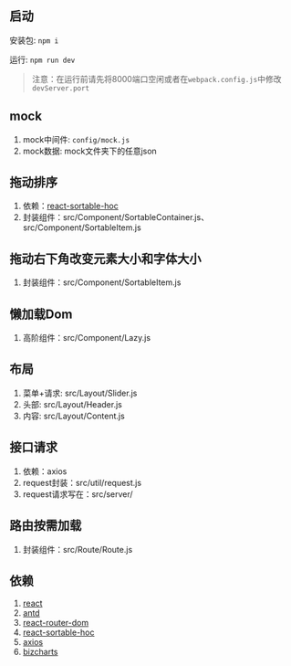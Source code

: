 ## 启动
安装包: `npm i`

运行: `npm run dev`

> 注意：在运行前请先将8000端口空闲或者在`webpack.config.js`中修改`devServer.port`

## mock
1. mock中间件: `config/mock.js`
2. mock数据: mock文件夹下的任意json

## 拖动排序
1. 依赖：[react-sortable-hoc](https://github.com/clauderic/react-sortable-hoc 'react-sortable-hoc')
2. 封装组件：src/Component/SortableContainer.js、src/Component/SortableItem.js

## 拖动右下角改变元素大小和字体大小
1. 封装组件：src/Component/SortableItem.js

## 懒加载Dom
1. 高阶组件：src/Component/Lazy.js

## 布局
1. 菜单+请求: src/Layout/Slider.js
2. 头部: src/Layout/Header.js
3. 内容: src/Layout/Content.js

## 接口请求
1. 依赖：axios
2. request封装：src/util/request.js
3. request请求写在：src/server/

## 路由按需加载
1. 封装组件：src/Route/Route.js

## 依赖
1. [react](https://zh-hans.reactjs.org/ 'react')
2. [antd](https://ant.design/index-cn 'antd')
3. [react-router-dom](https://github.com/ReactTraining/react-router 'react-router-dom')
4. [react-sortable-hoc](https://github.com/clauderic/react-sortable-hoc 'react-sortable-hoc')
5. [axios](https://github.com/axios/axios 'axios')
6. [bizcharts](https://github.com/alibaba/BizCharts 'bizcharts')
